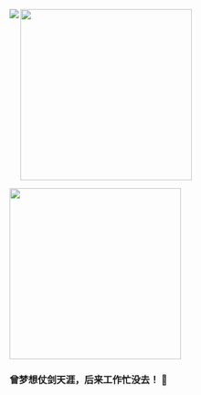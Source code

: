 <p><img align="left" src="https://github-readme-stats.vercel.app/api?username=jijiucheng&show_icons=true&icon_color=CE1D2D&text_color=718096&bg_color=ffffff&hide_title=true" /></p>


<p><image src="曾梦想仗剑天涯，后来工作忙没去.jpeg" width="300px" height="300px" /></p>
<p><image src="遥望远方.jpg" width="300px" height="300px" /></p>


### 曾梦想仗剑天涯，后来工作忙没去！ 👋

<!--
**jijiucheng/jijiucheng** is a ✨ _special_ ✨ repository because its `README.md` (this file) appears on your GitHub profile.

Here are some ideas to get you started:

- 🔭 I’m currently working on ...
- 🌱 I’m currently learning ...
- 👯 I’m looking to collaborate on ...
- 🤔 I’m looking for help with ...
- 💬 Ask me about ...
- 📫 How to reach me: ...
- 😄 Pronouns: ...
- ⚡ Fun fact: ...
-->

